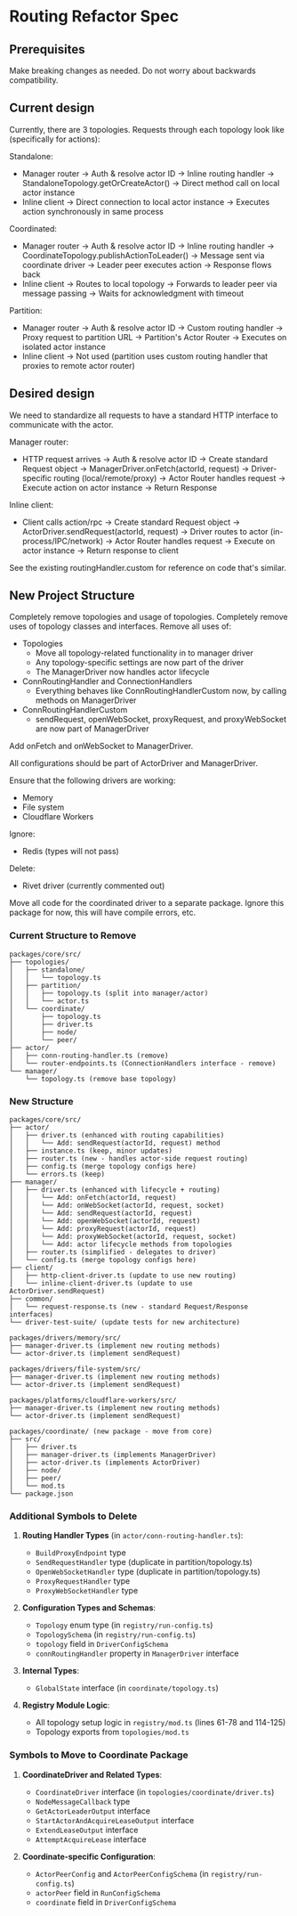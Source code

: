 # Routing Refactor Spec

## Prerequisites

Make breaking changes as needed. Do not worry about backwards compatibility.

## Current design

Currently, there are 3 topologies. Requests through each topology look like (specifically for actions):

Standalone:
- Manager router -> Auth & resolve actor ID -> Inline routing handler -> StandaloneTopology.getOrCreateActor() -> Direct method call on local actor instance
- Inline client -> Direct connection to local actor instance -> Executes action synchronously in same process

Coordinated:
- Manager router -> Auth & resolve actor ID -> Inline routing handler -> CoordinateTopology.publishActionToLeader() -> Message sent via coordinate driver -> Leader peer executes action -> Response flows back
- Inline client -> Routes to local topology -> Forwards to leader peer via message passing -> Waits for acknowledgment with timeout

Partition:
- Manager router -> Auth & resolve actor ID -> Custom routing handler -> Proxy request to partition URL -> Partition's Actor Router -> Executes on isolated actor instance
- Inline client -> Not used (partition uses custom routing handler that proxies to remote actor router)

## Desired design

We need to standardize all requests to have a standard HTTP interface to communicate with the actor.

Manager router:
- HTTP request arrives -> Auth & resolve actor ID -> Create standard Request object -> ManagerDriver.onFetch(actorId, request) -> Driver-specific routing (local/remote/proxy) -> Actor Router handles request -> Execute action on actor instance -> Return Response

Inline client:
- Client calls action/rpc -> Create standard Request object -> ActorDriver.sendRequest(actorId, request) -> Driver routes to actor (in-process/IPC/network) -> Actor Router handles request -> Execute on actor instance -> Return response to client

See the existing routingHandler.custom for reference on code that's similar.

## New Project Structure

Completely remove topologies and usage of topologies. Completely remove uses of topology classes and interfaces.
Remove all uses of:

- Topologies
    - Move all topology-related functionality in to manager driver
    - Any topology-specific settings are now part of the driver
    - The ManagerDriver now handles actor lifecycle
- ConnRoutingHandler and ConnectionHandlers
    - Everything behaves like ConnRoutingHandlerCustom now, by calling methods on ManagerDriver
- ConnRoutingHandlerCustom
    - sendRequest, openWebSocket, proxyRequest, and proxyWebSocket are now part of ManagerDriver

Add onFetch and onWebSocket to ManagerDriver.

All configurations should be part of ActorDriver and ManagerDriver.

Ensure that the following drivers are working:

- Memory
- File system
- Cloudflare Workers

Ignore:

- Redis (types will not pass)

Delete:

- Rivet driver (currently commented out)

Move all code for the coordinated driver to a separate package. Ignore this package for now, this will have compile errors, etc.


### Current Structure to Remove
```
packages/core/src/
├── topologies/
│   ├── standalone/
│   │   └── topology.ts
│   ├── partition/
│   │   ├── topology.ts (split into manager/actor)
│   │   └── actor.ts
│   └── coordinate/
│       ├── topology.ts
│       ├── driver.ts
│       ├── node/
│       └── peer/
├── actor/
│   ├── conn-routing-handler.ts (remove)
│   └── router-endpoints.ts (ConnectionHandlers interface - remove)
└── manager/
    └── topology.ts (remove base topology)
```

### New Structure
```
packages/core/src/
├── actor/
│   ├── driver.ts (enhanced with routing capabilities)
│   │   └── Add: sendRequest(actorId, request) method
│   ├── instance.ts (keep, minor updates)
│   ├── router.ts (new - handles actor-side request routing)
│   ├── config.ts (merge topology configs here)
│   └── errors.ts (keep)
├── manager/
│   ├── driver.ts (enhanced with lifecycle + routing)
│   │   └── Add: onFetch(actorId, request)
│   │   └── Add: onWebSocket(actorId, request, socket)
│   │   └── Add: sendRequest(actorId, request)
│   │   └── Add: openWebSocket(actorId, request)
│   │   └── Add: proxyRequest(actorId, request)
│   │   └── Add: proxyWebSocket(actorId, request, socket)
│   │   └── Add: actor lifecycle methods from topologies
│   ├── router.ts (simplified - delegates to driver)
│   └── config.ts (merge topology configs here)
├── client/
│   ├── http-client-driver.ts (update to use new routing)
│   └── inline-client-driver.ts (update to use ActorDriver.sendRequest)
├── common/
│   └── request-response.ts (new - standard Request/Response interfaces)
└── driver-test-suite/ (update tests for new architecture)

packages/drivers/memory/src/
├── manager-driver.ts (implement new routing methods)
└── actor-driver.ts (implement sendRequest)

packages/drivers/file-system/src/
├── manager-driver.ts (implement new routing methods)
└── actor-driver.ts (implement sendRequest)

packages/platforms/cloudflare-workers/src/
├── manager-driver.ts (implement new routing methods)
└── actor-driver.ts (implement sendRequest)

packages/coordinate/ (new package - move from core)
├── src/
│   ├── driver.ts
│   ├── manager-driver.ts (implements ManagerDriver)
│   ├── actor-driver.ts (implements ActorDriver)
│   ├── node/
│   ├── peer/
│   └── mod.ts
└── package.json
```

### Additional Symbols to Delete

1. **Routing Handler Types** (in `actor/conn-routing-handler.ts`):
   - `BuildProxyEndpoint` type
   - `SendRequestHandler` type (duplicate in partition/topology.ts)
   - `OpenWebSocketHandler` type (duplicate in partition/topology.ts)
   - `ProxyRequestHandler` type
   - `ProxyWebSocketHandler` type

2. **Configuration Types and Schemas**:
   - `Topology` enum type (in `registry/run-config.ts`)
   - `TopologySchema` (in `registry/run-config.ts`)
   - `topology` field in `DriverConfigSchema`
   - `connRoutingHandler` property in `ManagerDriver` interface

3. **Internal Types**:
   - `GlobalState` interface (in `coordinate/topology.ts`)

4. **Registry Module Logic**:
   - All topology setup logic in `registry/mod.ts` (lines 61-78 and 114-125)
   - Topology exports from `topologies/mod.ts`

### Symbols to Move to Coordinate Package

1. **CoordinateDriver and Related Types**:
   - `CoordinateDriver` interface (in `topologies/coordinate/driver.ts`)
   - `NodeMessageCallback` type
   - `GetActorLeaderOutput` interface
   - `StartActorAndAcquireLeaseOutput` interface
   - `ExtendLeaseOutput` interface
   - `AttemptAcquireLease` interface

2. **Coordinate-specific Configuration**:
   - `ActorPeerConfig` and `ActorPeerConfigSchema` (in `registry/run-config.ts`)
   - `actorPeer` field in `RunConfigSchema`
   - `coordinate` field in `DriverConfigSchema`
